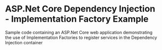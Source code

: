 # ASP.Net Core Dependency Injection - Implementation Factory Example
Sample code containing an ASP.Net Core web application demonstrating the use of Implementation Factories to register services in the Dependency Injection container
